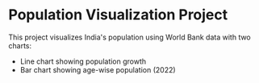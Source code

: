 # Population Visualization Project

This project visualizes India's population using World Bank data with two charts:
- Line chart showing population growth
- Bar chart showing age-wise population (2022)
